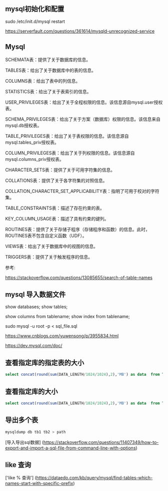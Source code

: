 ## mysql初始化和配置

sudo /etc/init.d/mysql restart

https://serverfault.com/questions/361614/mysqld-unrecognized-service



## Mysql

SCHEMATA表：提供了关于数据库的信息。

TABLES表：给出了关于数据库中的表的信息。

COLUMNS表：给出了表中的列信息。

STATISTICS表：给出了关于表索引的信息。

USER_PRIVILEGES表：给出了关于全程权限的信息。该信息源自mysql.user授权表。

SCHEMA_PRIVILEGES表：给出了关于方案（数据库）权限的信息。该信息来自mysql.db授权表。

TABLE_PRIVILEGES表：给出了关于表权限的信息。该信息源自mysql.tables_priv授权表。

COLUMN_PRIVILEGES表：给出了关于列权限的信息。该信息源自mysql.columns_priv授权表。

CHARACTER_SETS表：提供了关于可用字符集的信息。

COLLATIONS表：提供了关于各字符集的对照信息。

COLLATION_CHARACTER_SET_APPLICABILITY表：指明了可用于校对的字符集。

TABLE_CONSTRAINTS表：描述了存在约束的表。

KEY_COLUMN_USAGE表：描述了具有约束的键列。

ROUTINES表：提供了关于存储子程序（存储程序和函数）的信息。此时，ROUTINES表不包含自定义函数（UDF）。

VIEWS表：给出了关于数据库中的视图的信息。

TRIGGERS表：提供了关于触发程序的信息。

参考:

https://stackoverflow.com/questions/13085655/search-of-table-names


## mysql 导入数据文件

show databases;
show tables;

show columns from tablename;
show index from tablename;

sudo mysql -u root -p < sql_file.sql

https://www.cnblogs.com/yuwensong/p/3955834.html

https://dev.mysql.com/doc/


## 查看指定库的指定表的大小

```sql
select concat(round(sum(DATA_LENGTH/1024/1024),2),'MB') as data  from TABLES where table_schema='db_name' and table_name like 'xxx_%';
```

## 查看指定库的大小

```sql
select concat(round(sum(DATA_LENGTH/1024/1024),2),'MB') as data  from TABLES where table_schema='db_name';
```

## 导出多个表

```sh
mysqldump db tb1 tb2 > path
```

[导入导出sql数据] (https://stackoverflow.com/questions/11407349/how-to-export-and-import-a-sql-file-from-command-line-with-options)

## like 查询

['like % 查询'] (https://dataedo.com/kb/query/mysql/find-tables-which-names-start-with-specific-prefix)
